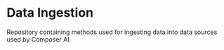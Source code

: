 # Data Ingestion

Repository containing methods used for ingesting data into data sources used by Composer AI.